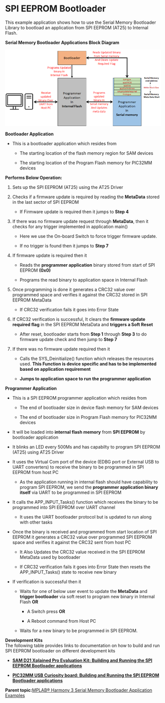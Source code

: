 # SPI EEPROM Bootloader

This example application shows how to use the Serial Memory Bootloader Library to bootload an application from SPI EEPROM \(AT25\) to Internal Flash.

**Serial Memory Bootloader Applications Block Diagram**

![serial_mem_btl_block_diagram](GUID-2E28F1C7-0CA4-471F-8BFF-99D67C9B0D66-low.png)

**Bootloader Application**

-   This is a bootloader application which resides from

    -   The starting location of the flash memory region for SAM devices

    -   The starting location of the Program Flash memory for PIC32MM devices


**Performs Below Operation:**

1.  Sets up the SPI EEPROM \(AT25\) using the AT25 Driver

2.  Checks if a firmware update is required by reading the **MetaData** stored in the last sector of SPI EEPROM

    -   If Firmware update is required then it jumps to **Step 4**

3.  If there was no firmware update request through **MetaData**, then it checks for any trigger implemented in application main\(\)

    -   Here we use the On-board Switch to force trigger firmware update.

    -   If no trigger is found then it jumps to **Step 7**

4.  If firmware update is required then it

    -   Reads the **programmer application** binary stored from start of SPI EEPROM **\(0x0\)**

    -   Programs the read binary to application space in Internal Flash

5.  Once programming is done it generates a CRC32 value over programmed space and verifies it against the CRC32 stored in SPI EEPROM MetaData

    -   If CRC32 verification fails it goes into Error State

6.  If CRC32 verification is successful, It clears the **firmware update required flag** in the SPI EEPROM MetaData and **triggers a Soft Reset**

    -   After reset, bootloader starts from **Step 1** through **Step 3** to do firmware update check and then jump to **Step 7**

7.  If there was no firmware update required then it

    -   Calls the SYS\_Deinitialize\(\) function which releases the resources used. **This Function is device specific and has to be implemented based on application requirement**

    -   **Jumps to application space to run the programmer application**


**Programmer Application**

-   This is a SPI EEPROM programmer application which resides from

    -   The end of bootloader size in device flash memory for SAM devices

    -   The end of bootloader size in Program Flash memory for PIC32MM devices

-   It will be loaded into **internal flash memory** from **SPI EEPROM** by bootloader application

-   It blinks an LED every 500Ms and has capabilty to program SPI EEPROM \(AT25\) using AT25 Driver

-   It uses the Virtual Com port of the device \(EDBG port or External USB to UART converters\) to receive the binary to be programmed in SPI EEPROM from host PC

    -   As the application running in internal flash should have capability to program SPI EEPROM, we send the **programmer application binary itself** via UART to be programmed in SPI EEPROM

-   It calls the APP\_INPUT\_Tasks\(\) function which receives the binary to be programmed into SPI EEPROM over UART channel

    -   It uses the UART bootloader protocol but is updated to run along with other tasks

-   Once the binary is received and programmed from start location of SPI EEPROM it generates a CRC32 value over programmed SPI EEPROM space and verifies it against the CRC32 sent from host PC

    -   It Also Updates the CRC32 value received in the SPI EEPROM MetaData used by bootloader

    -   If CRC32 verification fails it goes into Error State then resets the APP\_INPUT\_Tasks\(\) state to receive new binary

-   If verification is successful then it

    -   Waits for one of below user event to update the **MetaData** and **trigger bootloader** via soft reset to program new binary in Internal Flash **OR**

        -   A Switch press **OR**

        -   A Reboot command from Host PC

    -   Waits for a new binary to be programmed in SPI EEPROM.


**Development Kits**<br />The following table provides links to documentation on how to build and run SPI EEPROM bootloader on different development kits

-   **[SAM D21 Xplained Pro Evaluation Kit: Building and Running the SPI EEPROM Bootloader applications](GUID-C7369F47-37C7-4D17-BB59-CC9CB20AD93A.md)**  

-   **[PIC32MM USB Curiosity board: Building and Running the SPI EEPROM Bootloader applications](GUID-A6E9F470-69EA-46E7-9C24-BEC129D08720.md)**  


**Parent topic:**[MPLAB® Harmony 3 Serial Memory Bootloader Application Examples](GUID-47AB0512-9DCE-469D-91C9-7448A07AAAA7.md)

